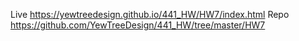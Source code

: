 Live https://yewtreedesign.github.io/441_HW/HW7/index.html
Repo https://github.com/YewTreeDesign/441_HW/tree/master/HW7
